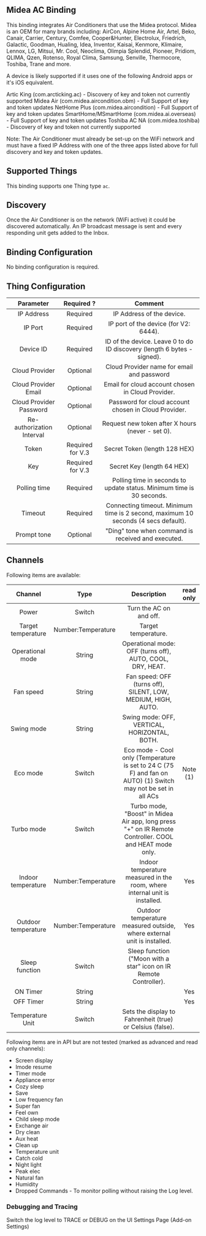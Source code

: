 ## Midea AC Binding

This binding integrates Air Conditioners that use the Midea protocol. 
Midea is an OEM for many brands including: AirCon, Alpine Home Air, Artel, Beko, Canair, Carrier, Century, Comfee, Cooper&Hunter, Electrolux, Friedrich, Galactic, Goodman, Hualing, Idea, Inventor, Kaisai, Kenmore, Klimaire, Lennox, LG, Mitsui, Mr. Cool, Neoclima, Olimpia Splendid, Pioneer, Pridiom, QLIMA, Qzen, Rotenso, Royal Clima, Samsung, Senville, Thermocore, Toshiba, Trane and more.

A device is likely supported if it uses one of the following Android apps or it's iOS equivalent.

Artic King (com.arcticking.ac) - Discovery of key and token not currently supported
Midea Air (com.midea.aircondition.obm) - Full Support of key and token updates
NetHome Plus (com.midea.aircondition) - Full Support of key and token updates
SmartHome/MSmartHome (com.midea.ai.overseas) - Full Support of key and token updates
Toshiba AC NA (com.midea.toshiba) - Discovery of key and token not currently supported

Note: The Air Conditioner must already be set-up on the WiFi network and must have a fixed IP Address 
	with one of the three apps listed above for full discovery and key and token updates.

## Supported Things

This binding supports one Thing type `ac`.

## Discovery

Once the Air Conditioner is on the network (WiFi active) it could be discovered automatically.
An IP broadcast message is sent and every responding unit gets added to the Inbox.

## Binding Configuration

No binding configuration is required.

## Thing Configuration

| Parameter            		| Required ? 		| Comment
|:-------------------------:|:-----------------:|:---------------------------------------------------------------------------------:|
| IP Address 				| Required 			| IP Address of the device.           												|                                                            
| IP Port         			| Required  		| IP port of the device (for V2: 6444).												|
| Device ID       			| Required  		| ID of the device. Leave 0 to do ID discovery (length 6 bytes - signed). 			|                                   
| Cloud Provider 			| Optional  		| Cloud Provider name for email and password										|
| Cloud Provider Email  	| Optional 			| Email for cloud account chosen in Cloud Provider.									|
| Cloud Provider Password 	| Optional 			| Password for cloud account chosen in Cloud Provider.								|
| Re-authorization Interval | Optional 			| Request new token after X hours (never - set 0).									|
| Token  					| Required for V.3 	| Secret Token (length 128 HEX)														|
| Key						| Required for V.3 	| Secret Key (length 64 HEX)       													|
| Polling time 				| Required  		| Polling time in seconds to update status. Minimum time is 30 seconds.				|
| Timeout 					| Required 			| Connecting timeout. Minimum time is 2 second, maximum 10 seconds (4 secs default).|
| Prompt tone 				| Optional 			| "Ding" tone when command is received and executed.								|

## Channels

Following items are available:

| Channel               | Type                 | Description                                                                                                    | read only |
|:---------------------:|:--------------------:|:--------------------------------------------------------------------------------------------------------------:|:---------:|
| Power					| Switch               | Turn the AC on and off.                                                                                        |           |
| Target temperature    | Number:Temperature   | Target temperature.                                                                                            |           |
| Operational mode      | String               | Operational mode: OFF (turns off), AUTO, COOL, DRY, HEAT.                                                      |           |
| Fan speed             | String               | Fan speed: OFF (turns off), SILENT, LOW, MEDIUM, HIGH, AUTO.                                                   |           |
| Swing mode            | String               | Swing mode: OFF, VERTICAL, HORIZONTAL, BOTH.                                                                   |           |
| Eco mode              | Switch               | Eco mode - Cool only (Temperature is set to 24 C (75 F) and fan on AUTO) (1) Switch may not be set in all ACs	| Note (1)  |
| Turbo mode            | Switch               | Turbo mode, "Boost" in Midea Air app, long press "+" on IR Remote Controller. COOL and HEAT mode only.  		|           |
| Indoor temperature    | Number:Temperature   | Indoor temperature measured in the room, where internal unit is installed.                                     | Yes       |
| Outdoor temperature   | Number:Temperature   | Outdoor temperature measured outside, where external unit is installed.                                        | Yes       |
| Sleep function        | Switch               | Sleep function ("Moon with a star" icon on IR Remote Controller).                                              |           |
| ON Timer				| String               |																												| Yes       |
| OFF Timer				| String               |																												| Yes       |
| Temperature Unit		| Switch               | Sets the display to Fahrenheit (true) or Celsius (false).														|           |

Following items are in API but are not tested (marked as advanced and read only channels):

- Screen display
- Imode resume
- Timer mode
- Appliance error
- Cozy sleep
- Save
- Low frequency fan
- Super fan
- Feel own 
- Child sleep mode
- Exchange air
- Dry clean
- Aux heat
- Clean up
- Temperature unit
- Catch cold
- Night light
- Peak elec
- Natural fan
- Humidity
- Dropped Commands - To monitor polling without raising the Log level.

### Debugging and Tracing

Switch the log level to TRACE or DEBUG on the UI Settings Page (Add-on Settings)
